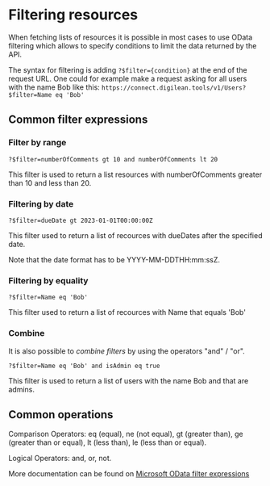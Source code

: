 # Filtering resources

  When fetching lists of resources it is possible in most cases to use OData
  filtering which allows to specify conditions to limit the data returned by the
  API.

  The syntax for filtering is adding `?$filter={condition}` at the
  end of the request URL. One could for example make a request asking for all
  users with the name Bob like this:
  `https://connect.digilean.tools/v1/Users?$filter=Name eq 'Bob'`
  
## Common filter expressions

### Filter by range

`?$filter=numberOfComments gt 10 and numberOfComments lt 20`

  This filter is used to return a list resources with numberOfComments greater
  than 10 and less than 20.

### Filtering by date

`?$filter=dueDate gt 2023-01-01T00:00:00Z`

  This filter used to return a list of recources with dueDates after the
  specified date.&nbsp;

Note that the date format has to be YYYY-MM-DDTHH:mm:ssZ.

### Filtering by equality

`?$filter=Name eq 'Bob'`

  This filter used to return a list of recources with Name that equals 'Bob'

### Combine

  It is also possible to *combine filters* by using the operators
  "and" / "or".

`?$filter=Name eq 'Bob' and isAdmin eq true`

  This filter is used to return a list of users with the name Bob and that are
  admins.

## Common operations

  Comparison Operators: eq (equal), ne (not equal), gt (greater than), ge
  (greater than or equal), lt (less than), le (less than or equal).

Logical Operators: and, or, not.

  More documentation can be found on
  <a href="https://learn.microsoft.com/en-us/dynamics365/business-central/dev-itpro/webservices/use-filter-expressions-in-odata-uris"
    target="_blank">
    Microsoft OData filter expressions
  </a>
